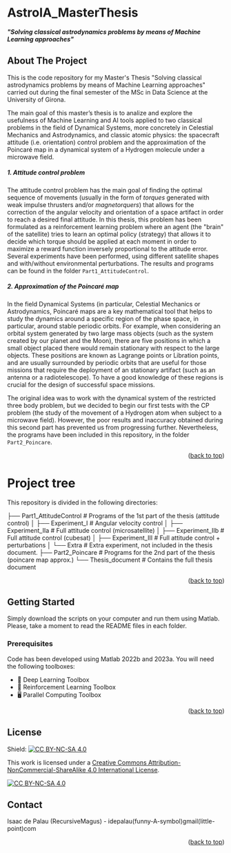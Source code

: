 # AstroIA_MasterThesis
***"Solving classical astrodynamics problems by means of Machine Learning approaches"***


<a name="readme-top"></a>



<!-- ABOUT THE PROJECT -->
## About The Project

This is the code repository for my Master's Thesis "Solving classical astrodynamics problems by means of Machine Learning approaches" carried out during the final semester of the MSc in Data Science at the University of Girona.

The main goal of this master’s thesis is to analize and explore the usefulness of Machine Learning and AI tools applied to two classical problems in the field of Dynamical Systems, more concretely in Celestial Mechanics and Astrodynamics, and classic atomic physics: the spacecraft attitude (i.e. orientation) control problem and the approximation of the Poincaré map in a dynamical system of a Hydrogen molecule under a microwave field.

##### 1. Attitude control problem

The attitude control problem has the main goal of finding the optimal sequence of movements (usually in the form of *torques* generated with weak impulse thrusters and/or *magnetorquers*) that allows for the correction of the angular velocity and orientation of a space artifact in order to reach a desired final attitude. In this thesis, this problem has been formulated as a reinforcement learning problem where an agent (the "brain" of the satellite) tries to learn an optimal policy (strategy) that allows it to decide which torque should be applied at each moment in order to maximize a reward function inversely proportional to the attitude error. Several experiments have been performed, using different satellite shapes and with/without environmental perturbations. The results and programs can be found in the folder ``Part1_AttitudeControl``.

##### 2. Approximation of the Poincaré map

In the field Dynamical Systems (in particular, Celestial Mechanics or Astrodynamics, Poincaré maps are a key mathematical tool that helps to study the dynamics around a specific region of the phase space, in particular, around stable periodic orbits. For example, when considering an orbital system generated by two large mass objects (such as the system created by our planet and the Moon), there are five positions in which a small object placed there would remain stationary with respect to the large objects. These positions are known as Lagrange points or Libration points, and are usually surrounded by periodic orbits that are useful for those missions that require the deployment of an stationary artifact (such as an antenna or a radiotelescope). To have a good knowledge of these regions is crucial for the design of successful space missions.

The original idea was to work with the dynamical system of the restricted three body problem, but we decided to begin our first tests with the CP problem (the study of the movement of a Hydrogen atom when subject to a microwave field). However, the poor results and inaccuracy obtained during this second part has prevented us from progressing further. Nevertheless, the programs have been included in this repository, in the folder ``Part2_Poincare``.

<p align="right">(<a href="#readme-top">back to top</a>)</p>


<!-- CONTENTS -->
# Project tree

This repository is divided in the following directories:


├── Part1_AttitudeControl	# Programs of the 1st part of the thesis (attitude control)
│   ├── Experiment_I        	# Angular velocity control
│   ├── Experiment_IIa          # Full attitude control (microsatellite)
│   ├── Experiment_IIb          # Full attitude control (cubesat)
│   ├── Experiment_III          # Full attitude control + perturbations
│   └── Extra         			# Extra experiment, not included in the thesis document.
├── Part2_Poincare			# Programs for the 2nd part of the thesis (poincare map approx.)
└── Thesis_document			# Contains the full thesis document

<p align="right">(<a href="#readme-top">back to top</a>)</p>


<!-- GETTING STARTED -->
## Getting Started

Simply download the scripts on your computer and run them using Matlab. Please, take a moment to read the README files in each folder.

### Prerequisites

Code has been developed using Matlab 2022b and 2023a. You will need the following toolboxes:

* :brain: Deep Learning Toolbox
* :robot: Reinforcement Learning Toolbox
* :desktop_computer: Parallel Computing Toolbox






<p align="right">(<a href="#readme-top">back to top</a>)</p>






<!-- LICENSE -->
## License

Shield: [![CC BY-NC-SA 4.0][cc-by-nc-sa-shield]][cc-by-nc-sa]

This work is licensed under a
[Creative Commons Attribution-NonCommercial-ShareAlike 4.0 International License][cc-by-nc-sa].

[![CC BY-NC-SA 4.0][cc-by-nc-sa-image]][cc-by-nc-sa]

[cc-by-nc-sa]: http://creativecommons.org/licenses/by-nc-sa/4.0/
[cc-by-nc-sa-image]: https://licensebuttons.net/l/by-nc-sa/4.0/88x31.png
[cc-by-nc-sa-shield]: https://img.shields.io/badge/License-CC%20BY--NC--SA%204.0-lightgrey.svg



<!-- CONTACT -->
## Contact

Isaac de Palau (RecursiveMagus) - idepalau(funny-A-symbol)gmail(little-point)com

<p align="right">(<a href="#readme-top">back to top</a>)</p>







[Angular.io]: https://img.shields.io/badge/Angular-DD0031?style=for-the-badge&logo=angular&logoColor=white
[Angular-url]: https://angular.io/
[Svelte.dev]: https://img.shields.io/badge/Svelte-4A4A55?style=for-the-badge&logo=svelte&logoColor=FF3E00
[Svelte-url]: https://svelte.dev/
[Laravel.com]: https://img.shields.io/badge/Laravel-FF2D20?style=for-the-badge&logo=laravel&logoColor=white
[Laravel-url]: https://laravel.com
[Bootstrap.com]: https://img.shields.io/badge/Bootstrap-563D7C?style=for-the-badge&logo=bootstrap&logoColor=white
[Bootstrap-url]: https://getbootstrap.com
[JQuery.com]: https://img.shields.io/badge/jQuery-0769AD?style=for-the-badge&logo=jquery&logoColor=white
[JQuery-url]: https://jquery.com 
